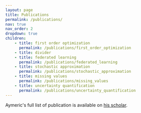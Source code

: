 ```yaml
---
layout: page
title: Publications
permalink: /publications/
nav: true
nav_order: 2
dropdown: true
children:
    - title: first order optimization
      permalink: /publications/first_order_optimization
    - title: divider  
    - title: federated learning
      permalink: /publications/federated_learning
    - title: stochastic approximation
      permalink: /publications/stochastic_approximation
    - title: missing values
      permalink: /publications/missing_values
    - title: uncertainty quantification
      permalink: /publications/uncertainty_quantification
---
```


Aymeric's full list of publication is available on [his scholar](https://scholar.google.fr/citations?user=ge-OinUAAAAJ&hl=fr).
